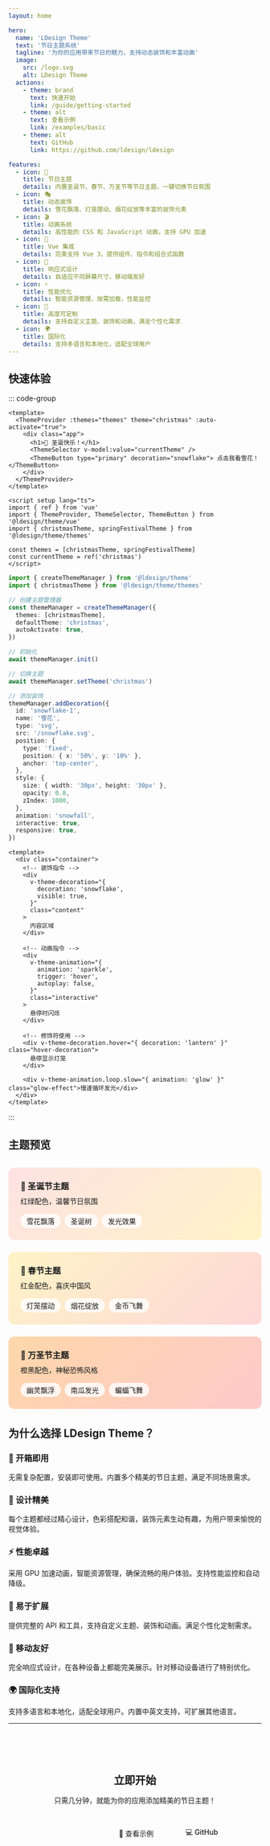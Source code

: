 ```yaml
---
layout: home

hero:
  name: 'LDesign Theme'
  text: '节日主题系统'
  tagline: '为你的应用带来节日的魅力，支持动态装饰和丰富动画'
  image:
    src: /logo.svg
    alt: LDesign Theme
  actions:
    - theme: brand
      text: 快速开始
      link: /guide/getting-started
    - theme: alt
      text: 查看示例
      link: /examples/basic
    - theme: alt
      text: GitHub
      link: https://github.com/ldesign/ldesign

features:
  - icon: 🎄
    title: 节日主题
    details: 内置圣诞节、春节、万圣节等节日主题，一键切换节日氛围
  - icon: 🎭
    title: 动态装饰
    details: 雪花飘落、灯笼摆动、烟花绽放等丰富的装饰元素
  - icon: 🎬
    title: 动画系统
    details: 高性能的 CSS 和 JavaScript 动画，支持 GPU 加速
  - icon: 🎯
    title: Vue 集成
    details: 完美支持 Vue 3，提供组件、指令和组合式函数
  - icon: 📱
    title: 响应式设计
    details: 自适应不同屏幕尺寸，移动端友好
  - icon: ⚡
    title: 性能优化
    details: 智能资源管理，按需加载，性能监控
  - icon: 🎨
    title: 高度可定制
    details: 支持自定义主题、装饰和动画，满足个性化需求
  - icon: 🌍
    title: 国际化
    details: 支持多语言和本地化，适配全球用户
---
```


## 快速体验

::: code-group

```vue [Vue 组件]
<template>
  <ThemeProvider :themes="themes" theme="christmas" :auto-activate="true">
    <div class="app">
      <h1>🎄 圣诞快乐！</h1>
      <ThemeSelector v-model:value="currentTheme" />
      <ThemeButton type="primary" decoration="snowflake"> 点击我看雪花！ </ThemeButton>
    </div>
  </ThemeProvider>
</template>

<script setup lang="ts">
import { ref } from 'vue'
import { ThemeProvider, ThemeSelector, ThemeButton } from '@ldesign/theme/vue'
import { christmasTheme, springFestivalTheme } from '@ldesign/theme/themes'

const themes = [christmasTheme, springFestivalTheme]
const currentTheme = ref('christmas')
</script>
```

```typescript [JavaScript API]
import { createThemeManager } from '@ldesign/theme'
import { christmasTheme } from '@ldesign/theme/themes'

// 创建主题管理器
const themeManager = createThemeManager({
  themes: [christmasTheme],
  defaultTheme: 'christmas',
  autoActivate: true,
})

// 初始化
await themeManager.init()

// 切换主题
await themeManager.setTheme('christmas')

// 添加装饰
themeManager.addDecoration({
  id: 'snowflake-1',
  name: '雪花',
  type: 'svg',
  src: '/snowflake.svg',
  position: {
    type: 'fixed',
    position: { x: '50%', y: '10%' },
    anchor: 'top-center',
  },
  style: {
    size: { width: '30px', height: '30px' },
    opacity: 0.8,
    zIndex: 1000,
  },
  animation: 'snowfall',
  interactive: true,
  responsive: true,
})
```

```vue [指令使用]
<template>
  <div class="container">
    <!-- 装饰指令 -->
    <div
      v-theme-decoration="{
        decoration: 'snowflake',
        visible: true,
      }"
      class="content"
    >
      内容区域
    </div>

    <!-- 动画指令 -->
    <div
      v-theme-animation="{
        animation: 'sparkle',
        trigger: 'hover',
        autoplay: false,
      }"
      class="interactive"
    >
      悬停时闪烁
    </div>

    <!-- 修饰符使用 -->
    <div v-theme-decoration.hover="{ decoration: 'lantern' }" class="hover-decoration">
      悬停显示灯笼
    </div>

    <div v-theme-animation.loop.slow="{ animation: 'glow' }" class="glow-effect">慢速循环发光</div>
  </div>
</template>
```

:::

## 主题预览

<div class="theme-preview">
  <div class="theme-card christmas">
    <h3>🎄 圣诞节主题</h3>
    <p>红绿配色，温馨节日氛围</p>
    <div class="features">
      <span>雪花飘落</span>
      <span>圣诞树</span>
      <span>发光效果</span>
    </div>
  </div>
  
  <div class="theme-card spring-festival">
    <h3>🧧 春节主题</h3>
    <p>红金配色，喜庆中国风</p>
    <div class="features">
      <span>灯笼摆动</span>
      <span>烟花绽放</span>
      <span>金币飞舞</span>
    </div>
  </div>
  
  <div class="theme-card halloween">
    <h3>🎃 万圣节主题</h3>
    <p>橙黑配色，神秘恐怖风格</p>
    <div class="features">
      <span>幽灵飘浮</span>
      <span>南瓜发光</span>
      <span>蝙蝠飞舞</span>
    </div>
  </div>
</div>

## 为什么选择 LDesign Theme？

### 🚀 开箱即用

无需复杂配置，安装即可使用。内置多个精美的节日主题，满足不同场景需求。

### 🎨 设计精美

每个主题都经过精心设计，色彩搭配和谐，装饰元素生动有趣，为用户带来愉悦的视觉体验。

### ⚡ 性能卓越

采用 GPU 加速动画，智能资源管理，确保流畅的用户体验。支持性能监控和自动降级。

### 🔧 易于扩展

提供完整的 API 和工具，支持自定义主题、装饰和动画。满足个性化定制需求。

### 📱 移动友好

完全响应式设计，在各种设备上都能完美展示。针对移动设备进行了特别优化。

### 🌍 国际化支持

支持多语言和本地化，适配全球用户。内置中英文支持，可扩展其他语言。

---

<div class="getting-started">
  <h2>立即开始</h2>
  <p>只需几分钟，就能为你的应用添加精美的节日主题！</p>
  <div class="actions">
    <a href="/guide/getting-started" class="action-button primary">
      📖 阅读指南
    </a>
    <a href="/examples/basic" class="action-button">
      🎯 查看示例
    </a>
    <a href="https://github.com/ldesign/ldesign" class="action-button">
      💻 GitHub
    </a>
  </div>
</div>

<style>
.theme-preview {
  display: grid;
  grid-template-columns: repeat(auto-fit, minmax(300px, 1fr));
  gap: 1.5rem;
  margin: 2rem 0;
}

.theme-card {
  padding: 1.5rem;
  border-radius: 12px;
  border: 1px solid var(--vp-c-border);
  transition: all 0.3s ease;
}

.theme-card:hover {
  transform: translateY(-4px);
  box-shadow: 0 8px 25px rgba(0, 0, 0, 0.1);
}

.theme-card.christmas {
  background: linear-gradient(135deg, #fee2e2 0%, #fef3c7 100%);
  border-color: #dc2626;
}

.theme-card.spring-festival {
  background: linear-gradient(135deg, #fef3c7 0%, #fed7d7 100%);
  border-color: #dc2626;
}

.theme-card.halloween {
  background: linear-gradient(135deg, #fed7aa 0%, #fecaca 100%);
  border-color: #ea580c;
}

.theme-card h3 {
  margin: 0 0 0.5rem 0;
  color: var(--vp-c-text-1);
}

.theme-card p {
  margin: 0 0 1rem 0;
  color: var(--vp-c-text-2);
}

.features {
  display: flex;
  flex-wrap: wrap;
  gap: 0.5rem;
}

.features span {
  padding: 0.25rem 0.75rem;
  background: rgba(255, 255, 255, 0.8);
  border-radius: 16px;
  font-size: 0.875rem;
  color: var(--vp-c-text-1);
}

.getting-started {
  text-align: center;
  padding: 3rem 0;
  border-top: 1px solid var(--vp-c-border);
  margin-top: 3rem;
}

.getting-started h2 {
  margin: 0 0 1rem 0;
}

.getting-started p {
  margin: 0 0 2rem 0;
  color: var(--vp-c-text-2);
}

.actions {
  display: flex;
  justify-content: center;
  gap: 1rem;
  flex-wrap: wrap;
}

.action-button {
  display: inline-flex;
  align-items: center;
  padding: 0.75rem 1.5rem;
  border-radius: 8px;
  text-decoration: none;
  font-weight: 500;
  transition: all 0.3s ease;
  border: 1px solid var(--vp-c-border);
  background: var(--vp-c-bg);
  color: var(--vp-c-text-1);
}

.action-button.primary {
  background: var(--vp-c-brand);
  color: white;
  border-color: var(--vp-c-brand);
}

.action-button:hover {
  transform: translateY(-2px);
  box-shadow: 0 4px 12px rgba(0, 0, 0, 0.1);
}

.action-button.primary:hover {
  background: var(--vp-c-brand-dark);
}
</style>
